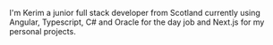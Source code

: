 I'm Kerim a junior full stack developer from Scotland currently using Angular, Typescript, C# and Oracle for the day job and Next.js for my personal projects.




<!---
kerimsamba/kerimsamba is a ✨ special ✨ repository because its `README.md` (this file) appears on your GitHub profile.
You can click the Preview link to take a look at your changes.
--->
